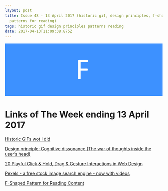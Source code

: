 ```yaml
---
layout: post
title: Issue 48 - 13 April 2017 (historic gif, design principles, f-shaped
  patterns for reading)
tags: historic gif design principles patterns reading
date: 2017-04-13T11:09:38.875Z
---
```

![Historic GIFs wot I did](/assets/uploads/issue-48.png "Historic GIFs wot I did")

# Links of The Week ending 13 April 2017

<a href="https://artplusmarketing.com/historic-gifs-wot-i-did-d3e2c3afe71" target="_blank">Historic GIFs wot I did</a>

<a href="https://uxplanet.org/design-principle-cognitive-dissonance-a01dffe81f58" target="_blank">Design principle: Cognitive dissonance (The war of thoughts inside the user’s head)</a>

<a href="https://www.awwwards.com/click-and-hold-drag-and-gesture-interactions-in-web-design.html" target="_blank">20 Playful Click &amp; Hold, Drag &amp; Gesture Interactions in Web Design</a>

<a href="https://videos.pexels.com/" target="_blank">Pexels - a free stock image search engine - now with videos</a>

<a href="https://uxplanet.org/f-shaped-pattern-for-reading-content-80af79cd3394" target="_blank">F-Shaped Pattern for Reading Content</a>